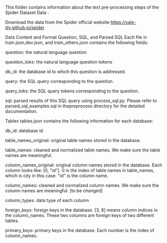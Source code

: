 This folder contains information about the text pre-processing steps of the Spider Dataset
Data :

Download the data from the Spider official website https://yale-lily.github.io/spider


Data Content and Format Question, SQL, and Parsed SQL
Each file in train.json,dev.json, and train_others.json contains the following fields:

question: the natural language question

question_toks: the natural language question tokens

db_id: the database id to which this question is addressed.

query: the SQL query corresponding to the question.

query_toks: the SQL query tokens corresponding to the question.

sql: parsed results of this SQL query using process_sql.py. Please refer to parsed_sql_examples.sql in thepreprocess directory for the detailed documentation.


Tables
tables.json contains the following information for each database:

db_id: database id

table_names_original: original table names stored in the database.

table_names: cleaned and normalized table names. We make sure the table names are meaningful.

column_names_original: original column names stored in the database. Each column looks like: [0, "id"]. 0 is the index of table names in table_names, which is city in this case. "id" is the column name.

column_names: cleaned and normalized column names. We make sure the column names are meaningful. [to be changed]

column_types: data type of each column

foreign_keys: foreign keys in the database. [3, 8] means column indices in the column_names. These two columns are foreign keys of two different tables.

primary_keys: primary keys in the database. Each number is the index of column_names.
